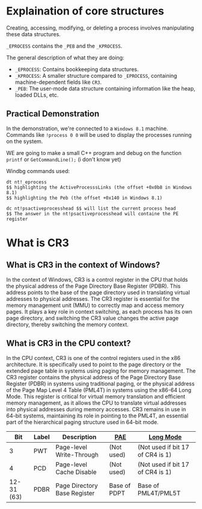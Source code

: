 
# Explaination of core structures

Creating, accessing, modifying, or deleting a process involves manipulating these data structures.

`_EPROCESS` contains the `_PEB` and the `_KPROCESS`.

The general description of what they are doing:
- `_EPROCESS`: Contains bookkeeping data structures.
- `_KPROCESS`: A smaller structure compared to `_EPROCESS`, containing machine-dependent fields like `CR3`.
- `_PEB`: The user-mode data structure containing information like the heap, loaded DLLs, etc.




## Practical Demonstration

In the demonstration, we're connected to a `Windows 8.1` machine. Commands like `!process 0 0` will be used to display the processes running on the system.

WE are going to make a small C++ program and debug on the function `printf` or `GetCommandLine();` (i don't know yet)


Windbg commands used:

```
dt nt!_eprocess 
$$ highlighting the ActiveProcesssLinks (the offset +0x0b8 in Windows 8.1)
$$ highlighting the Peb (the offset +0x140 in Windows 8.1) 

dc nt!psactiveprocesshead $$ will list the current process head 
$$ The answer in the nt!psactiveprocesshead will containe the PE register
```



# What is CR3 

## What is CR3 in the context of Windows?

In the context of Windows, CR3 is a control register in the CPU that holds the physical address of the Page Directory Base Register (PDBR). This address points to the base of the page directory used in translating virtual addresses to physical addresses. The CR3 register is essential for the memory management unit (MMU) to correctly map and access memory pages. It plays a key role in context switching, as each process has its own page directory, and switching the CR3 value changes the active page directory, thereby switching the memory context.

## What is CR3 in the CPU context?

In the CPU context, CR3 is one of the control registers used in the x86 architecture. It is specifically used to point to the page directory or the extended page table in systems using paging for memory management. The CR3 register contains the physical address of the Page Directory Base Register (PDBR) in systems using traditional paging, or the physical address of the Page Map Level 4 Table (PML4T) in systems using the x86-64 Long Mode. This register is critical for virtual memory translation and efficient memory management, as it allows the CPU to translate virtual addresses into physical addresses during memory accesses. CR3 remains in use in 64-bit systems, maintaining its role in pointing to the PML4T, an essential part of the hierarchical paging structure used in 64-bit mode.

| Bit            | Label | Description                 | [PAE](https://wiki.osdev.org/Physical_Address_Extension) | [Long Mode](https://wiki.osdev.org/X86-64) |
|----------------|-------|-----------------------------|----------------------------------------------------------|--------------------------------------------------------------------------|
| 3              | PWT   | Page-level Write-Through    | (Not used)                                               | (Not used if bit 17 of CR4 is 1)                                         |
| 4              | PCD   | Page-level Cache Disable    | (Not used)                                               | (Not used if bit 17 of CR4 is 1)                                         |
| 12-31 (63)     | PDBR  | Page Directory Base Register| Base of PDPT                                             | Base of PML4T/PML5T                                                      |
